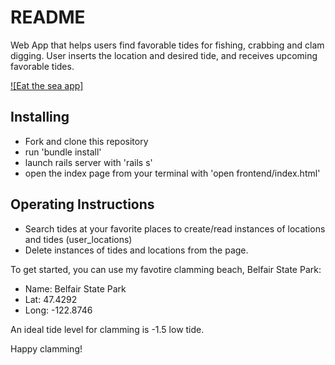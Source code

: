 # README

Web App that helps users find favorable tides for fishing, crabbing and clam digging. User inserts the location and desired tide, and receives upcoming favorable tides. 


[![Eat the sea app]](/Users/devinkelly/Flatiron/Mod_3/Week_3/Project/clam-dig-app/public/tide-app-demo-gif.gif)

## Installing ##

- Fork and clone this repository
- run 'bundle install'
- launch rails server with 'rails s'
- open the index page from your terminal with 'open frontend/index.html'

## Operating Instructions ##

- Search tides at your favorite places to create/read instances of locations and tides (user_locations)
- Delete instances of tides and locations from the page.

To get started, you can use my favotire clamming beach, Belfair State Park:

- Name: Belfair State Park
- Lat: 47.4292
- Long: -122.8746

An ideal tide level for clamming is -1.5 low tide.

Happy clamming!
